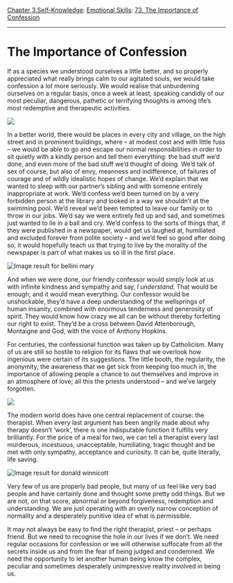 [Chapter 3.Self-Knowledge](https://www.theschooloflife.com/thebookoflife/category/self-knowledge/): [Emotional Skills](https://www.theschooloflife.com/thebookoflife/category/self-knowledge/emotional-skills/): [73. The Importance of Confession](https://www.theschooloflife.com/thebookoflife/the-importance-of-confession/)

* * *

# The Importance of Confession

If as a species we understood ourselves a little better, and so properly appreciated what really brings calm to our agitated souls, we would take confession a lot more seriously. We would realise that unburdening ourselves on a regular basis, once a week at least, speaking candidly of our most peculiar, dangerous, pathetic or terrifying thoughts is among life’s most redemptive and therapeutic activities.

![](https://www.theschooloflife.com/thebookoflife/wp-content/uploads/2018/03/1024px-UNICEF_Innocenti_Research_Centre.jpg)

In a better world, there would be places in every city and village, on the high street and in prominent buildings, where – at modest cost and with little fuss – we would be able to go and escape our normal responsibilities in order to sit quietly with a kindly person and tell them everything: the bad stuff we’d done, and even more of the bad stuff we’d thought of doing. We’d talk of sex of course, but also of envy, meanness and indifference, of failures of courage and of wildly idealistic hopes of change. We’d explain that we wanted to sleep with our partner’s sibling and with someone entirely inappropriate at work. We’d confess we’d been turned on by a very forbidden person at the library and looked in a way we shouldn’t at the swimming pool. We’d reveal we’d been tempted to leave our family or to throw in our jobs. We’d say we were entirely fed up and sad, and sometimes just wanted to lie in a ball and cry. We’d confess to the sorts of things that, if they were published in a newspaper, would get us laughed at, humiliated and excluded forever from polite society – and we’d feel so good after doing so, it would hopefully teach us that trying to live by the morality of the newspaper is part of what makes us so ill in the first place.

![Image result for bellini mary](https://s-media-cache-ak0.pinimg.com/originals/59/d6/59/59d659e01f22e9cef427dd92b48693a3.jpg)

And when we were done, our friendly confessor would simply look at us with infinite kindness and sympathy and say, _I understand_. That would be enough; and it would mean everything. Our confessor would be unshockable, they’d have a deep understanding of the wellsprings of human insanity, combined with enormous tenderness and generosity of spirit. They would know how crazy we all can be without thereby forfeiting our right to exist. They’d be a cross between David Attenborough, Montaigne and God, with the voice of Anthony Hopkins.

For centuries, the confessional function was taken up by Catholicism. Many of us are still so hostile to religion for its flaws that we overlook how ingenious were certain of its suggestions. The little booth, the regularity, the anonymity, the awareness that we get sick from keeping too much in, the importance of allowing people a chance to out themselves and improve in an atmosphere of love; all this the priests understood – and we’ve largely forgotten.

![](https://www.theschooloflife.com/thebookoflife/wp-content/uploads/2018/03/Confessional_Parma.jpg)

The modern world does have one central replacement of course: the therapist. When every last argument has been angrily made about why therapy doesn’t ‘work’, there is one indisputable function it fulfills very brilliantly. For the price of a meal for two, we can tell a therapist every last murderous, incestuous, unacceptable, humiliating, tragic thought and be met with only sympathy, acceptance and curiosity. It can be, quite literally, life saving.

![Image result for donald winnicott](http://www.mythosandlogos.com/winnicott.gif)

Very few of us are properly bad people, but many of us feel like very bad people and have certainly done and thought some pretty odd things. But we are not, on that score, abnormal or beyond forgiveness, redemption and understanding. We are just operating with an overly narrow conception of normality and a desperately punitive idea of what is permissible.

It may not always be easy to find the right therapist, priest – or perhaps friend. But we need to recognise the hole in our lives if we don’t. We need regular occasions for confession or we will otherwise suffocate from all the secrets inside us and from the fear of being judged and condemned. We need the opportunity to let another human being know the complex, peculiar and sometimes desperately unimpressive reality involved in being us.
